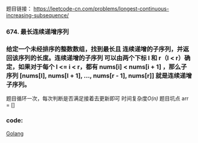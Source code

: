题目链接：
    https://leetcode-cn.com/problems/longest-continuous-increasing-subsequence/
    
### 674. 最长连续递增序列
### 给定一个未经排序的整数数组，找到最长且 连续递增的子序列，并返回该序列的长度。连续递增的子序列 可以由两个下标 l 和 r（l < r）确定，如果对于每个 l <= i < r，都有 nums[i] < nums[i + 1] ，那么子序列 [nums[l], nums[l + 1], ..., nums[r - 1], nums[r]] 就是连续递增子序列。
   
题目循环一次，每次判断是否满足接着去更新即可 时间复杂度*O(n)*
题目坑点 arr = []

### code:
[Golang](https://github.com/Archangel59/LeetCode/blob/main/674/674.go)